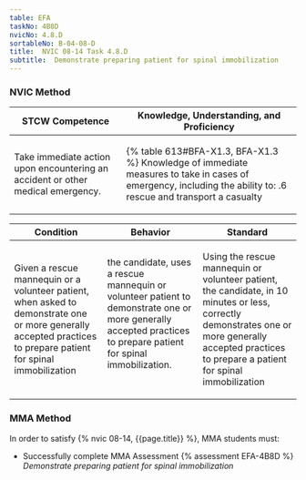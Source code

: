 ```yaml
---
table: EFA
taskNo: 4B8D
nvicNo: 4.8.D 
sortableNo: B-04-08-D
title:  NVIC 08-14 Task 4.8.D
subtitle:  Demonstrate preparing patient for spinal immobilization
---
```






### NVIC Method

<a style="display:none;" onclick="togglevisibility('nvic_methods')" >Show NVIC method.</a>

<div id='nvic_methods' class='show'>

<table>
<thead>
<tr>
<th class='forty'> STCW Competence </th>
<th class='sixty'> Knowledge, Understanding, and Proficiency </th>
</tr>
</thead>

<tbody>
<tr><td markdown='1'>

Take immediate action upon encountering an accident or other medical emergency.

</td><td markdown='1'>

{% table 613#BFA-X1.3, BFA-X1.3 %} Knowledge of immediate measures to take in cases of emergency, including the ability to:
.6  rescue and transport a casualty

</td></tr>


</tbody>
</table>


<table>
<thead>
<tr><th class='twenty'>  Condition </th><th class='twenty'> Behavior </th><th  class='sixty'>Standard </th></tr>
</thead>
<tbody >



<tr><td markdown='1'>

Given a rescue mannequin or a volunteer patient, when asked to demonstrate one or more generally accepted practices to prepare patient for spinal immobilization

</td><td markdown='1'>

the candidate, uses a rescue mannequin or volunteer patient to demonstrate one or more generally accepted practices to prepare patient for spinal immobilization.

<br>

<div class="tooltip" markdown='1'>



</div>


</td><td markdown='1'>

Using the rescue mannequin or volunteer patient, the candidate, in 10 minutes or less, correctly demonstrates one or more generally accepted practices to prepare a patient for spinal immobilization

</td></tr>
</tbody>
</table>
</div>


### MMA Method

In order to satisfy  {% nvic 08-14, {{page.title}}  %}, MMA students must:

* Successfully complete MMA Assessment {% assessment EFA-4B8D %} *Demonstrate preparing patient for spinal immobilization*